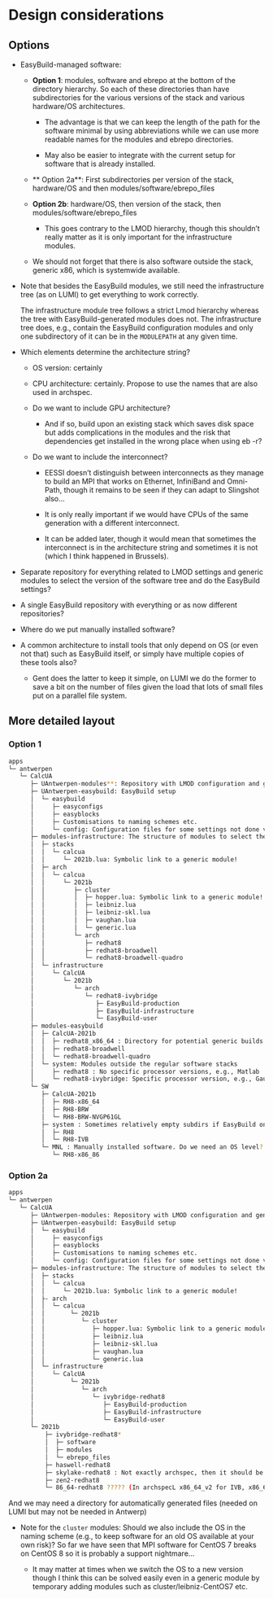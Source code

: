 # Design considerations

## Options

-   EasyBuild-managed software:

    -   **Option 1**: modules, software and ebrepo at the bottom of the
        directory hierarchy. So each of these directories than have
        subdirectories for the various versions of the stack and various
        hardware/OS architectures.

        -   The advantage is that we can keep the length of the path for
            the software minimal by using abbreviations while we can use
            more readable names for the modules and ebrepo directories.

        -   May also be easier to integrate with the current setup for
            software that is already installed.

    -  ** Option 2a**: First subdirectories per version of the stack,
        hardware/OS and then modules/software/ebrepo_files

    -   **Option 2b**: hardware/OS, then version of the stack, then
        modules/software/ebrepo_files

        -   This goes contrary to the LMOD hierarchy, though this
            shouldn’t really matter as it is only important for the
            infrastructure modules.

    -   We should not forget that there is also software outside the
        stack, generic x86, which is systemwide available.

-   Note that besides the EasyBuild modules, we still need the
    infrastructure tree (as on LUMI) to get everything to work correctly.

    The infrastructure module tree follows a strict Lmod hierarchy whereas the
    tree with EasyBuild-generated modules does not. The infrastructure tree does,
    e.g., contain the EasyBuild configuration modules and only one subdirectory of 
    it can be in the `MODULEPATH` at any given time.

-   Which elements determine the architecture string?

    -   OS version: certainly

    -   CPU architecture: certainly. Propose to use the names that are
        also used in archspec.

    -   Do we want to include GPU architecture?

        -   And if so, build upon an existing stack which saves disk
            space but adds complications in the modules and the risk
            that dependencies get installed in the wrong place when
            using eb -r?

    -   Do we want to include the interconnect?

        -   EESSI doesn’t distinguish between interconnects as they
            manage to build an MPI that works on Ethernet, InfiniBand
            and Omni-Path, though it remains to be seen if they can
            adapt to Slingshot also…

        -   It is only really important if we would have CPUs of the
            same generation with a different interconnect.

        -   It can be added later, though it would mean that sometimes
            the interconnect is in the architecture string and sometimes
            it is not (which I think happened in Brussels).

-   Separate repository for everything related to LMOD settings and
    generic modules to select the version of the software tree and do
    the EasyBuild settings?

-   A single EasyBuild repository with everything or as now different
    repositories?

-   Where do we put manually installed software?

-   A common architecture to install tools that only depend on OS (or
    even not that) such as EasyBuild itself, or simply have multiple
    copies of these tools also?

    -   Gent does the latter to keep it simple, on LUMI we do the former
        to save a bit on the number of files given the load that lots of
        small files put on a parallel file system.


## More detailed layout

### Option 1

```bash
apps    
└─ antwerpen  
   └─ CalcUA  
      ├─ UAntwerpen-modules**: Repository with LMOD configuration and generic modules  
      ├─ UAntwerpen-easybuild: EasyBuild setup  
      │  └─ easybuild  
      │     ├─ easyconfigs  
      │     ├─ easyblocks  
      │     ├─ Customisations to naming schemes etc.  
      │     └─ config: Configuration files for some settings not done via environment  
      ├─ modules-infrastructure: The structure of modules to select the version etc., in a LMOD hierarchy  
      │  ├─ stacks  
      │  │  └─ calcua  
      │  │     └─ 2021b.lua: Symbolic link to a generic module!  
      │  ├─ arch  
      │  │  └─ calcua  
      │  │     └─ 2021b  
      │  │        ├─ cluster  
      │  │        │  ├─ hopper.lua: Symbolic link to a generic module!  
      │  │        │  ├─ leibniz.lua  
      │  │        │  ├─ leibniz-skl.lua  
      │  │        │  ├─ vaughan.lua  
      │  │        │  └─ generic.lua  
      │  │        └─ arch  
      │  │           ├─ redhat8  
      │  │           ├─ redhat8-broadwell  
      │  │           └─ redhat8-broadwell-quadro  
      │  └─ infrastructure  
      │     └─ CalcUA  
      │        └─ 2021b  
      │           └─ arch  
      │              └─ redhat8-ivybridge  
      │                 ├─ EasyBuild-production  
      │                 ├─ EasyBuild-infrastructure  
      │                 └─ EasyBuild-user  
      ├─ modules-easybuild  
      │  ├─ CalcUA-2021b  
      │  │  ├─ redhat8_x86_64 : Directory for potential generic builds if performance does not matter  
      │  │  ├─ redhat8-broadwell  
      │  │  └─ redhat8-broadwell-quadro  
      │  └─ system: Modules outside the regular software stacks  
      │     ├─ redhat8 : No specific processor versions, e.g., Matlab  
      │     └─ redhat8-ivybridge: Specific processor version, e.g., Gaussian  
      └─ SW  
         ├─ CalcUA-2021b  
         │  ├─ RH8-x86_64  
         │  ├─ RH8-BRW  
         │  └─ RH8-BRW-NVGP61GL  
         ├─ system : Sometimes relatively empty subdirs if EasyBuild only creates a module.  
         │  ├─ RH8  
         │  └─ RH8-IVB  
         └─ MNL : Manually installed software. Do we need an OS level?  Probably best  
            └─ RH8-x86_86  
```

### Option 2a

```bash
apps
└─ antwerpen  
   └─ CalcUA  
      ├─ UAntwerpen-modules: Repository with LMOD configuration and generic modules  
      ├─ UAntwerpen-easybuild: EasyBuild setup  
      │  └─ easybuild  
      │     ├─ easyconfigs  
      │     ├─ easyblocks  
      │     ├─ Customisations to naming schemes etc.  
      │     └─ config: Configuration files for some settings not done via environment  
      ├─ modules-infrastructure: The structure of modules to select the version etc.  
      │  ├─ stacks  
      │  │  └─ calcua  
      │  │     └─ 2021b.lua: Symbolic link to a generic module!  
      │  ├- arch  
      │  │  └─ calcua  
      │  │       └─ 2021b  
      │  │          └─ cluster  
      │  │             ├─ hopper.lua: Symbolic link to a generic module!  
      │  │             ├─ leibniz.lua  
      │  │             ├─ leibniz-skl.lua  
      │  │             ├─ vaughan.lua  
      │  │             └─ generic.lua  
      │  └─ infrastructure  
      │     └─ CalcUA  
      │          └─ 2021b  
      │             └─ arch  
      │                └─ ivybridge-redhat8  
      │                   ├─ EasyBuild-production  
      │                   ├─ EasyBuild-infrastructure  
      │                   └─ EasyBuild-user  
      └─ 2021b  
          ├─ ivybridge-redhat8*  
          │  ├─ software  
          │  ├─ modules  
          │  └─ ebrepo_files  
          ├─ haswell-redhat8  
          ├─ skylake-redhat8 : Not exactly archspec, then it should be skylake_avx512-redhat8  
          ├─ zen2-redhat8  
          └─ 86_64-redhat8 ????? (In archspecL x86_64_v2 for IVB, x86_64_v3 for rome/BDW  
```

And we may need a directory for automatically generated files (needed on
LUMI but may not be needed in Antwerp)

-   Note for the `cluster` modules: Should we also include the OS in the
    naming scheme (e.g., to keep software for an old OS available at
    your own risk)? So far we have seen that MPI software for CentOS 7
    breaks on CentOS 8 so it is probably a support nightmare…

    -   It may matter at times when we switch the OS to a new version
        though I think this can be solved easily even in a generic
        module by temporary adding modules such as
        cluster/leibniz-CentOS7 etc.
